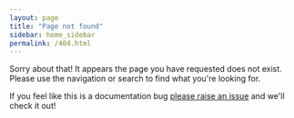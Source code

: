 ```yaml
---
layout: page
title: "Page not found"
sidebar: home_sidebar
permalink: /404.html
---
```


Sorry about that! 
It appears the page you have requested does not exist. 
Please use the navigation or search to find what you're looking for.

If you feel like this is a documentation bug [please raise an issue](https://github.com/portworx/px-docs/issues) and we'll check it out!
